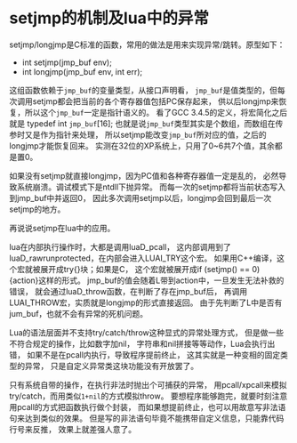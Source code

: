 setjmp的机制及lua中的异常
====
setjmp/longjmp是C标准的函数，常用的做法是用来实现异常/跳转。原型如下：

* int setjmp(jmp_buf env);
* int longjmp(jmp_buf env, int err);

这组函数依赖于`jmp_buf`的变量类型，从接口声明看，
`jmp_buf`是值类型的，但每次调用setjmp都会把当前的各个寄存器值包括PC保存起来，
供以后longjmp来恢复，所以这个`jmp_buf`一定是指针语义的。
看了GCC 3.4.5的定义，将宏简化之后就是 typedef int `jmp_buf`[16];
也就是说`jmp_buf`类型其实是个数组，而数组在传参时又是作为指针来处理，
所以setjmp能改变`jmp_buf`所对应的值，之后的longjmp才能恢复回来。
实测在32位的XP系统上，只用了0~6共7个值，其余都是置0。

如果没有setjmp就直接longjmp，因为PC值和各种寄存器值一定是乱的，
必然导致系统崩溃。调试模式下是ntdll下抛异常。
而每一次的setjmp都将当前状态写入到jmp_buf中并返回0，
因此多次调用setjmp以后，longjmp会回到最后一次setjmp的地方。

再说说setjmp在lua中的应用。

lua在内部执行操作时，大都是调用luaD\_pcall，
这内部调用到了luaD\_rawrunprotected，在内部会进入LUAI\_TRY这个宏。
如果用C++编译，这个宏就被展开成try{}块；如果是C，
这个宏就被展开成if (setjmp() == 0) {action}这样的形式。
jmp\_buf的值会随着L带到action中，一旦发生无法补救的错误，
就会通过luaD\_throw函数，在判断了存在jmp\_buf后，
再调用LUAI\_THROW宏，实质就是longjmp的形式直接返回。
由于先判断了L中是否有jum\_buf，也就不会有异常的死机问题。

Lua的语法层面并不支持try/catch/throw这种显式的异常处理方式，
但是做一些不符合规定的操作，比如数字加nil，
字符串和nil拼接等等动作，Lua会执行出错，
如果不是在pcall内执行，导致程序提前终止，
这其实就是一种变相的固定类型的异常，
只是自定义异常类这块功能没有开放罢了。

只有系统自带的操作，在执行非法时抛出个可捕获的异常，
用pcall/xpcall来模拟try/catch，而用类似`1+nil`的方式模拟throw。
要想程序能够跑完，就要时刻注意用pcall的方式把函数执行做个封装，
而如果想提前终止，也可以用故意写非法语句来达到类似的效果。
但是写的非法语句毕竟不能携带自定义信息，只能靠代码行号来反推，
效果上就差强人意了。

